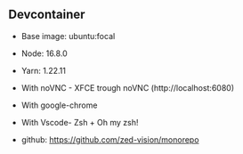 ## Devcontainer

- Base image: ubuntu:focal
- Node: 16.8.0
- Yarn: 1.22.11
- With noVNC - XFCE trough noVNC (http://localhost:6080)
- With google-chrome
- With Vscode- Zsh + Oh my zsh!

- github: https://github.com/zed-vision/monorepo
